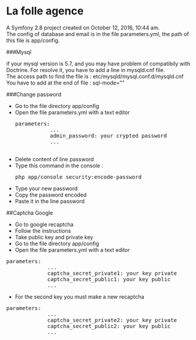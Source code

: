 La folle agence
=============

A Symfony 2.8 project created on October 12, 2016, 10:44 am.<br />
The config of database and email is in the file parameters.yml, the path of this file is app/config.

###Mysql

if your mysql version is 5.7, and you may have problem of compatibily with Doctrine.
For resolve it, you have to add a line in mysqld.cnf file. <br />
The access path to find the file is :
etc/mysqld/mysql.conf.d/mysqld.cnf <br />
You have to add at the end of file : sql-mode=""

###Change password

- Go to the file directory app/config
- Open the file parameters.yml with a text editor
    <pre>parameters:
             ...
             admin_password: your crypted password
             ...
    </pre>
- Delete content of line password
- Type this command in the console : <br />
    <pre>php app/console security:encode-password</pre>
- Type your new password
- Copy the password encoded
- Paste it in the line password

##Captcha Google 
- Go to google recaptcha
- Follow the instructions
- Take public key and private key
- Go to the file directory app/config
- Open the file parameters.yml with a text editor
<pre>parameters:
             ...
             captcha_secret_private1: your key private
             captcha_secret_public1: your key public
             ...
</pre>
- For the second key you must make a new recaptcha
<pre>parameters:
             ...
             captcha_secret_private2: your key private
             captcha_secret_public2: your key public
             ...
</pre>

          
    


